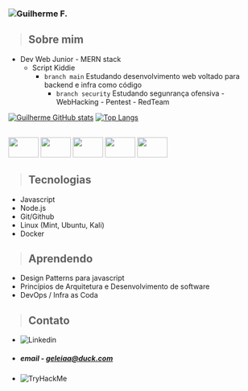 ### ![Guilherme F.](https://www.linkedin.com/in/guilherme-ferreira-48b135247/)
> ## Sobre mim
* Dev Web Junior - MERN stack
  * Script Kiddie
    - ```branch main``` Estudando desenvolvimento web voltado para backend e infra como código
      - ```branch security``` Estudando segunrança ofensiva - WebHacking - Pentest - RedTeam


[![Guilherme GitHub stats](https://github-readme-stats.vercel.app/api?username=geleiaa&show_icons=true&theme=chartreuse-dark)](https://github.com/geleiaa)
[![Top Langs](https://github-readme-stats.vercel.app/api/top-langs/?username=geleiaa&layout=compact&show_icons=true&theme=chartreuse-dark)](https://github.com/geleiaa)


<div style="display: inline_block"><br>
  <img height="40" width="60" src="https://cdn.jsdelivr.net/gh/devicons/devicon/icons/nodejs/nodejs-plain-wordmark.svg" />
  <img height="40" width="60" src="https://cdn.jsdelivr.net/gh/devicons/devicon/icons/express/express-original.svg" />
  <img height="40" width="60" src="https://cdn.jsdelivr.net/gh/devicons/devicon/icons/git/git-original-wordmark.svg" />
  <img height="40" width="60" src="https://cdn.jsdelivr.net/gh/devicons/devicon/icons/linux/linux-original.svg" />
  <img height="40" width="60" src="https://cdn.jsdelivr.net/gh/devicons/devicon/icons/docker/docker-original-wordmark.svg" />
</div>

> ## Tecnologias

- Javascript
- Node.js 
- Git/Github
- Linux (Mint, Ubuntu, Kali)
- Docker

> ## Aprendendo

- Design Patterns para javascript
- Princípios de Arquitetura e Desenvolvimento de software 
- DevOps / Infra as Coda 

> ## Contato

- ![Linkedin](https://www.linkedin.com/in/guilherme-ferreira-48b135247/)
- ##### email - geleiaa@duck.com
- ![TryHackMe](https://tryhackme.com/p/gleleiauu)
